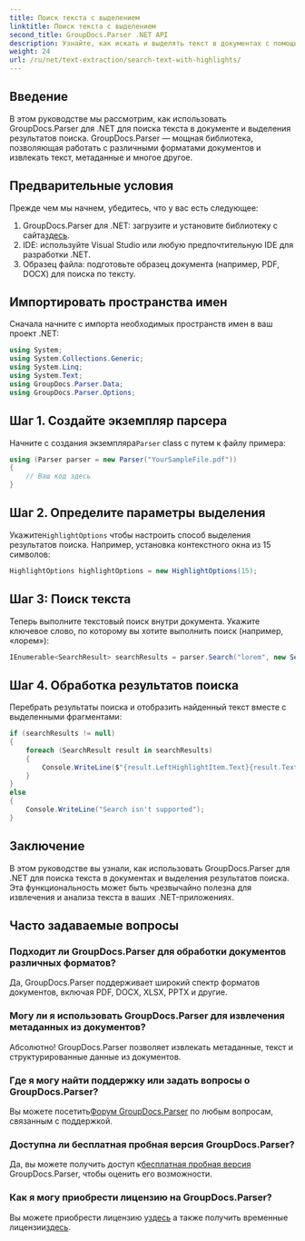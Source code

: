 ```yaml
---
title: Поиск текста с выделением
linktitle: Поиск текста с выделением
second_title: GroupDocs.Parser .NET API
description: Узнайте, как искать и выделять текст в документах с помощью GroupDocs.Parser для .NET. Эффективно извлекайте ценную информацию.
weight: 24
url: /ru/net/text-extraction/search-text-with-highlights/
---
```

## Введение
В этом руководстве мы рассмотрим, как использовать GroupDocs.Parser для .NET для поиска текста в документе и выделения результатов поиска. GroupDocs.Parser — мощная библиотека, позволяющая работать с различными форматами документов и извлекать текст, метаданные и многое другое.
## Предварительные условия
Прежде чем мы начнем, убедитесь, что у вас есть следующее:
1.  GroupDocs.Parser для .NET: загрузите и установите библиотеку с сайта[здесь](https://releases.groupdocs.com/parser/net/).
2. IDE: используйте Visual Studio или любую предпочтительную IDE для разработки .NET.
3. Образец файла: подготовьте образец документа (например, PDF, DOCX) для поиска по тексту.

## Импортировать пространства имен
Сначала начните с импорта необходимых пространств имен в ваш проект .NET:
```csharp
using System;
using System.Collections.Generic;
using System.Linq;
using System.Text;
using GroupDocs.Parser.Data;
using GroupDocs.Parser.Options;
```
## Шаг 1. Создайте экземпляр парсера
 Начните с создания экземпляра`Parser` class с путем к файлу примера:
```csharp
using (Parser parser = new Parser("YourSampleFile.pdf"))
{
    // Ваш код здесь
}
```
## Шаг 2. Определите параметры выделения
 Укажите`HighlightOptions` чтобы настроить способ выделения результатов поиска. Например, установка контекстного окна из 15 символов:
```csharp
HighlightOptions highlightOptions = new HighlightOptions(15);
```
## Шаг 3: Поиск текста
Теперь выполните текстовый поиск внутри документа. Укажите ключевое слово, по которому вы хотите выполнить поиск (например, «лорем»):
```csharp
IEnumerable<SearchResult> searchResults = parser.Search("lorem", new SearchOptions(true, false, false, highlightOptions));
```
## Шаг 4. Обработка результатов поиска
Перебрать результаты поиска и отобразить найденный текст вместе с выделенными фрагментами:
```csharp
if (searchResults != null)
{
    foreach (SearchResult result in searchResults)
    {
        Console.WriteLine($"{result.LeftHighlightItem.Text}{result.Text}{result.RightHighlightItem.Text}");
    }
}
else
{
    Console.WriteLine("Search isn't supported");
}
```

## Заключение
В этом руководстве вы узнали, как использовать GroupDocs.Parser для .NET для поиска текста в документах и выделения результатов поиска. Эта функциональность может быть чрезвычайно полезна для извлечения и анализа текста в ваших .NET-приложениях.

## Часто задаваемые вопросы
### Подходит ли GroupDocs.Parser для обработки документов различных форматов?
Да, GroupDocs.Parser поддерживает широкий спектр форматов документов, включая PDF, DOCX, XLSX, PPTX и другие.
### Могу ли я использовать GroupDocs.Parser для извлечения метаданных из документов?
Абсолютно! GroupDocs.Parser позволяет извлекать метаданные, текст и структурированные данные из документов.
### Где я могу найти поддержку или задать вопросы о GroupDocs.Parser?
 Вы можете посетить[Форум GroupDocs.Parser](https://forum.groupdocs.com/c/parser/17) по любым вопросам, связанным с поддержкой.
### Доступна ли бесплатная пробная версия GroupDocs.Parser?
 Да, вы можете получить доступ к[бесплатная пробная версия](https://releases.groupdocs.com/) GroupDocs.Parser, чтобы оценить его возможности.
### Как я могу приобрести лицензию на GroupDocs.Parser?
 Вы можете приобрести лицензию у[здесь](https://purchase.groupdocs.com/buy) а также получить временные лицензии[здесь](https://purchase.groupdocs.com/temporary-license/).